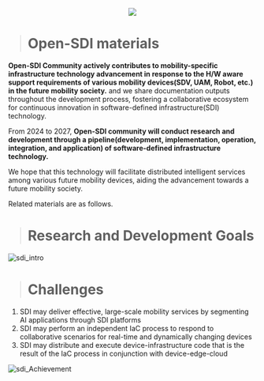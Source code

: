 <!--배너-->
<p align='center'>
    <img src="https://capsule-render.vercel.app/api?type=waving&color=auto&height=290&section=header&text=Open%20SDI%20Community&fontSize=70&animation=fadeIn&fontAlignY=38&desc=Software%20Defined%20Infrastructure%20for%20Future%20Mobility&descAlignY=54&descAlign=62"/>
</p>

<!--본문-->
> # Open-SDI materials

**Open-SDI Community actively contributes to mobility-specific infrastructure technology advancement in response to the H/W aware support requirements of various mobility devices(SDV, UAM, Robot, etc.) in the future mobility society.** 
and we share documentation outputs throughout the development process, fostering a collaborative ecosystem for continuous innovation in software-defined infrastructure(SDI) technology.

From 2024 to 2027, **Open-SDI community will conduct research and development through a pipeline(development, implementation, operation, integration, and application) of software-defined infrastructure technology.**

We hope that this technology will facilitate distributed intelligent services among various future mobility devices, aiding the advancement towards a future mobility society.

Related materials are as follows.
> # Research and Development Goals
![sdi_intro](https://github.com/user-attachments/assets/6e87cdfe-6427-41dc-b8a8-a5a2bf662801)

> # Challenges
1. SDI may deliver effective, large-scale mobility services by segmenting AI applications through SDI platforms
2. SDI may perform an independent IaC process to respond to collaborative scenarios for real-time and dynamically changing devices
3. SDI may distribute and execute device-infrastructure code that is the result of the IaC process in conjunction with device-edge-cloud
   
![sdi_Achievement](https://github.com/user-attachments/assets/20b7be67-4c49-4e90-87d5-490eeeaf3b1a)

